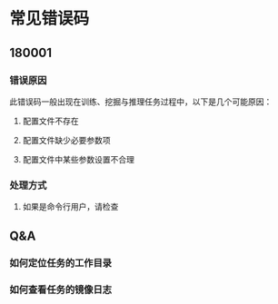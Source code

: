 # 常见错误码

## 180001

### 错误原因

此错误码一般出现在训练、挖掘与推理任务过程中，以下是几个可能原因：

1. 配置文件不存在

2. 配置文件缺少必要参数项

3. 配置文件中某些参数设置不合理

### 处理方式

1. 如果是命令行用户，请检查

## Q&A

### 如何定位任务的工作目录

### 如何查看任务的镜像日志
